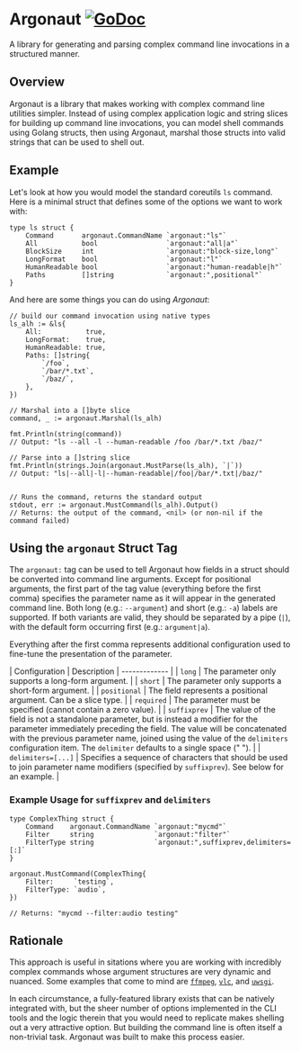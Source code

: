 # Argonaut [![GoDoc](https://godoc.org/github.com/ghetzel/argonaut?status.svg)](https://godoc.org/github.com/ghetzel/argonaut)
A library for generating and parsing complex command line invocations in a structured manner.

## Overview

Argonaut is a library that makes working with complex command line utilities simpler.  Instead of using complex application logic and string slices for building up command line invocations, you can model shell commands using Golang structs, then using Argonaut, marshal those structs into valid strings that can be used to shell out.

## Example

Let's look at how you would model the standard coreutils `ls` command.  Here is a minimal struct that defines some of the options we want to work with:

```golang
type ls struct {
    Command       argonaut.CommandName `argonaut:"ls"`
    All           bool                 `argonaut:"all|a"`
    BlockSize     int                  `argonaut:"block-size,long"`
    LongFormat    bool                 `argonaut:"l"`
    HumanReadable bool                 `argonaut:"human-readable|h"`
    Paths         []string             `argonaut:",positional"`
}
```

And here are some things you can do using _Argonaut_:

```golang
// build our command invocation using native types
ls_alh := &ls{
    All:           true,
    LongFormat:    true,
    HumanReadable: true,
    Paths: []string{
        `/foo`,
        `/bar/*.txt`,
        `/baz/`,
    },
})

// Marshal into a []byte slice
command, _ := argonaut.Marshal(ls_alh)

fmt.Println(string(command))
// Output: "ls --all -l --human-readable /foo /bar/*.txt /baz/"

// Parse into a []string slice
fmt.Println(strings.Join(argonaut.MustParse(ls_alh), `|`))
// Output: "ls|--all|-l|--human-readable|/foo|/bar/*.txt|/baz/"


// Runs the command, returns the standard output
stdout, err := argonaut.MustCommand(ls_alh).Output()
// Returns: the output of the command, <nil> (or non-nil if the command failed)
```

## Using the `argonaut` Struct Tag

The `argonaut:` tag can be used to tell Argonaut how fields in a struct should be converted into command line arguments.  Except for positional arguments, the first part of the tag value (everything before the first comma) specifies the parameter name as it will appear in the generated command line.  Both long (e.g.: `--argument`) and short (e.g.: `-a`) labels are supported.  If both variants are valid, they should be separated by a pipe (`|`), with the default form occurring first (e.g.: `argument|a`).

Everything after the first comma represents additional configuration used to fine-tune the presentation of the parameter.

| Configuration | Description
| ------------- |
| `long`        | The parameter only supports a long-form argument. |
| `short`       | The parameter only supports a short-form argument. |
| `positional`  | The field represents a positional argument.  Can be a slice type. |
| `required`    | The parameter must be specified (cannot contain a zero value). |
| `suffixprev`  | The value of the field is not a standalone parameter, but is instead a modifier for the parameter immediately preceding the field.  The value will be concatenated with the previous parameter name, joined using the value of the `delimiters` configuration item.  The `delimiter` defaults to a single space (" "). |
| `delimiters=[...]` | Specifies a sequence of characters that should be used to join parameter name modifiers (specified by `suffixprev`).  See below for an example. |


### Example Usage for `suffixprev` and `delimiters`

```
type ComplexThing struct {
    Command    argonaut.CommandName `argonaut:"mycmd"`
    Filter     string               `argonaut:"filter"`
    FilterType string               `argonaut:",suffixprev,delimiters=[:]`
}

argonaut.MustCommand(ComplexThing{
    Filter:     `testing`,
    FilterType: `audio`,
})

// Returns: "mycmd --filter:audio testing"
```

## Rationale

This approach is useful in sitations where you are working with incredibly complex commands whose argument structures are very dynamic and nuanced.  Some examples that come to mind are [`ffmpeg`](https://ffmpeg.org/ffmpeg.html), [`vlc`](https://wiki.videolan.org/VLC-1-1-x_command-line_help/), and [`uwsgi`](https://uwsgi-docs.readthedocs.io/en/latest/).

In each circumstance, a fully-featured library exists that can be natively integrated with, but the sheer number of options implemented in the CLI tools and the logic therein that you would need to replicate makes shelling out a very attractive option.  But building the command line is often itself a non-trivial task.  Argonaut was built to make this process easier.

